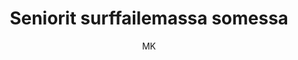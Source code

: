 ---
title: "Seniorit surffailemassa somessa"

tags:
  - sosiaalinen-media


author: MK

link-pdf: https://www.entersenior.fi/@Bin/1061887/Enter+Seniorit+surffailemassa.pdf
link-pptx: https://www.entersenior.fi/@Bin/1061890/Enter+Seniorit+surffailemassa.ppt
---